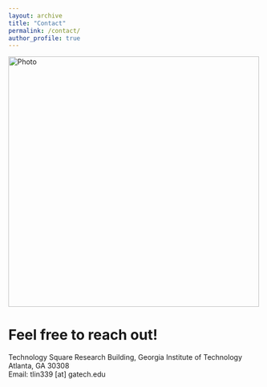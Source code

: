 ```yaml
---
layout: archive
title: "Contact"
permalink: /contact/
author_profile: true
---
```


<p align="left">
  <img src="https://tony-x-lin.github.io/files/atlanta.jpg?raw=true" alt="Photo" style="width: 500px;"/> 
</p>

# Feel free to reach out!
Technology Square Research Building, Georgia Institute of Technology<br>
Atlanta, GA 30308<br>
Email: tlin339 [at] gatech.edu
